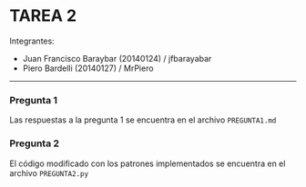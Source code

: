 # TAREA 2

Integrantes:
- Juan Francisco Baraybar (20140124) / jfbarayabar
- Piero Bardelli (20140127) / MrPiero

---

### Pregunta 1
Las respuestas a la pregunta 1 se encuentra en el archivo `PREGUNTA1.md`

### Pregunta 2
El código modificado con los patrones implementados se encuentra en el archivo `PREGUNTA2.py`
